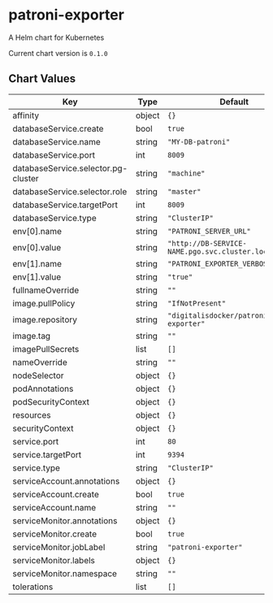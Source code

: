 patroni-exporter
================
A Helm chart for Kubernetes

Current chart version is `0.1.0`





## Chart Values

| Key | Type | Default | Description |
|-----|------|---------|-------------|
| affinity | object | `{}` |  |
| databaseService.create | bool | `true` |  |
| databaseService.name | string | `"MY-DB-patroni"` |  |
| databaseService.port | int | `8009` |  |
| databaseService.selector.pg-cluster | string | `"machine"` |  |
| databaseService.selector.role | string | `"master"` |  |
| databaseService.targetPort | int | `8009` |  |
| databaseService.type | string | `"ClusterIP"` |  |
| env[0].name | string | `"PATRONI_SERVER_URL"` |  |
| env[0].value | string | `"http://DB-SERVICE-NAME.pgo.svc.cluster.local:8009"` |  |
| env[1].name | string | `"PATRONI_EXPORTER_VERBOSE"` |  |
| env[1].value | string | `"true"` |  |
| fullnameOverride | string | `""` |  |
| image.pullPolicy | string | `"IfNotPresent"` |  |
| image.repository | string | `"digitalisdocker/patroni-exporter"` |  |
| image.tag | string | `""` |  |
| imagePullSecrets | list | `[]` |  |
| nameOverride | string | `""` |  |
| nodeSelector | object | `{}` |  |
| podAnnotations | object | `{}` |  |
| podSecurityContext | object | `{}` |  |
| resources | object | `{}` |  |
| securityContext | object | `{}` |  |
| service.port | int | `80` |  |
| service.targetPort | int | `9394` |  |
| service.type | string | `"ClusterIP"` |  |
| serviceAccount.annotations | object | `{}` |  |
| serviceAccount.create | bool | `true` |  |
| serviceAccount.name | string | `""` |  |
| serviceMonitor.annotations | object | `{}` |  |
| serviceMonitor.create | bool | `true` |  |
| serviceMonitor.jobLabel | string | `"patroni-exporter"` |  |
| serviceMonitor.labels | object | `{}` |  |
| serviceMonitor.namespace | string | `""` |  |
| tolerations | list | `[]` |  |
